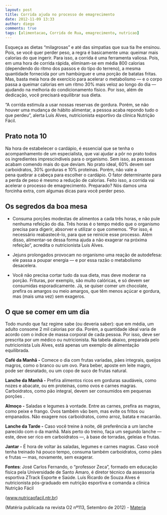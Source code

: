 ```yaml
---
layout: post
title: Corrida ajuda no processo de emagrecimento
date: 2012-11-09 13:33
author: diego
comments: true
tags: [alimentacao, Corrida de Rua, emagrecimento, nutricao]
---
```

Esqueça as dietas “milagrosas” e até das simpatias que sua tia lhe ensinou. Pois, se você quer perder peso, a regra é basicamente uma: queimar mais calorias do que ingerir. Para isso, a corrida é uma ferramenta valiosa. Pois, em uma hora de corrida rápida, eliminam-se em média 800 calorias (dependendo do ritmo dos passos e do tipo do terreno), a mesma quantidade fornecida por um hambúrguer e uma porção de batatas fritas. Mas, basta meia hora de exercício para acelerar o metabolismo — e o corpo passa a queimar calorias em um ritmo 30% mais veloz ao longo do dia — ajudando na melhoria do condicionamento físico. Por isso, além de dedicação, você precisará equilibrar sua dieta.

“A corrida estimula a usar nossas reservas de gordura. Porém, se não houver uma mudança de hábito alimentar, a pessoa acaba repondo tudo o que perdeu”, alerta Luís Alves, nutricionista esportivo da clínica Nutrição Fácil.

## Prato nota 10

Na hora de estabelecer o cardápio, é essencial que se tenha o acompanhamento de um especialista, que vai ajudar a pôr no prato todos os ingredientes imprescindíveis para o organismo. Sem isso, as pessoas acabam comendo mais do que deviam. No prato ideal, 60% devem ser carboidratos, 30% gorduras e 10% proteínas. Porém, não vale a pena quebrar a cabeça para escolher o cardápio. O fator determinante para a perda de peso é mesmo a redução de calorias. Feito isso, a corrida vai acelerar o processo de emagrecimento. Preparado? Nós damos uma forcinha extra, com algumas dicas para você perder peso.

## Os segredos da boa mesa

- Consuma porções modestas de alimentos a cada três horas, e não pule nenhuma refeição do dia. Três horas é o tempo médio que o organismo precisa para digerir, absorver e utilizar o que comemos. “Por isso, é necessário reabastecê-lo, para que se reinicie esse processo. Além disso, alimentar-se dessa forma ajuda a não exagerar na próxima refeição”, acredita o nutricionista Luís Alves.

- Jejuns prolongados provocam no organismo uma reação de autodefesa: ele passa a poupar energia — e por essa razão o metabolismo desacelera.

- Você não precisa cortar tudo da sua dieta, mas deve moderar na porção. Frituras, por exemplo, são muito calóricas, e só devem ser consumidas esporadicamente. Já, se quiser comer um chocolate, prefira os amargos ou meio amargos, que têm menos açúcar e gordura, mas (mais uma vez) sem exageros.

## O que se comer em um dia

Todo mundo que faz regime sabe (ou deveria saber): que em média, um adulto consome 2 mil calorias por dia. Porém, a quantidade ideal varia de acordo com o índice de massa corporal de cada pessoa. Por isso, deve ser prescrita por um médico ou nutricionista. Na tabela abaixo, preparada pelo nutricionista Luís Alves, está apenas um exemplo de alimentação equilibrada.

**Café da Manhã -** Comece o dia com frutas variadas, pães integrais, queijos magros, como o branco ou um ovo. Para beber, aposte em leite magro, pode ser desnatado, ou um copo de suco de frutas natural.

**Lanche da Manhã -** Prefira alimentos ricos em gorduras saudáveis, como nozes e abacate, ou em proteínas, como ovos e carnes magras. Carboidratos, como pão integral, devem ser consumidos em pequenas porções .

**Almoço -** Saladas e legumes à vontade. Entre as carnes, prefira as magras, como peixe e frango. Ovos também vão bem, mas evite os fritos ou empanados. Não exagere nos carboidratos, como arroz, batata e macarrão.

**Lanche da Tarde -** Caso você treine à noite, dê preferência a um lanche parecido com o da manhã. Mais perto do treino, faça um segundo lanche — este, deve ser rico em carboidratos —, à base de torradas, geleias e frutas.

**Jantar -** É hora de voltar às saladas, legumes e carnes magras. Caso você tenha treinado há pouco tempo, consuma também carboidratos, como pães e frutas — mas, novamente, sem exagerar.

**Fontes**: José Carlos Fernando, o “professor Zeca”, formado em educação física pela Universidade de Santo Amaro, é diretor técnico da assessoria esportiva ZTrack Esporte e Saúde. Luís Ricardo de Souza Alves é nutricionista pós-graduado em nutrição esportiva e comanda a clínica Nutrição Fácil

(<a href="http://www.nutricaofacil.ntr.br/" target="_blank">www.nutricaofacil.ntr.br</a>)

(Matéria publicada na revista O2 nº113, Setembro de 2012) - <a href="http://exame.abril.com.br/carreira/noticias/as-carreiras-com-mais-profissionais-psicopatas?page=2" target="_blank">Materia</a>
